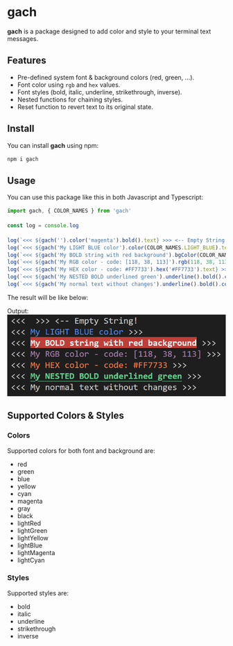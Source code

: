 # gach
**gach** is a package designed to add color and style to your terminal text messages.

## Features
- Pre-defined system font & background colors (red, green, ...).
- Font color using `rgb` and `hex` values.
- Font styles (bold, italic, underline, strikethrough, inverse).
- Nested functions for chaining styles.
- Reset function to revert text to its original state.


## Install
You can install **gach** using npm:
```bash
npm i gach
```

## Usage
You can use this package like this in both Javascript and Typescript:
```js
import gach, { COLOR_NAMES } from 'gach'

const log = console.log

log(`<<< ${gach('').color('magenta').bold().text} >>> <-- Empty String!`)
log(`<<< ${gach('My LIGHT BLUE color').color(COLOR_NAMES.LIGHT_BLUE).text} >>>`)
log(`<<< ${gach('My BOLD string with red background').bgColor(COLOR_NAMES.RED).bold().text} >>>`)
log(`<<< ${gach('My RGB color - code: [118, 38, 113]').rgb(118, 38, 113).text} >>>`)
log(`<<< ${gach('My HEX color - code: #FF7733').hex('#FF7733').text} >>>`)
log(`<<< ${gach('My NESTED BOLD underlined green').underline().bold().color('green').text} >>>`)
log(`<<< ${gach('My normal text without changes').underline().bold().color(COLOR_NAMES.RED).reset().text} >>>`)

```

The result will be like below:

Output:
![alt text](./example.png "Example Result")

## Supported Colors & Styles
### Colors
Supported colors for both font and background are:
- red
- green
- blue
- yellow
- cyan
- magenta
- gray
- black
- lightRed
- lightGreen
- lightYellow
- lightBlue
- lightMagenta
- lightCyan

### Styles
Supported styles are:
- bold
- italic
- underline
- strikethrough
- inverse
